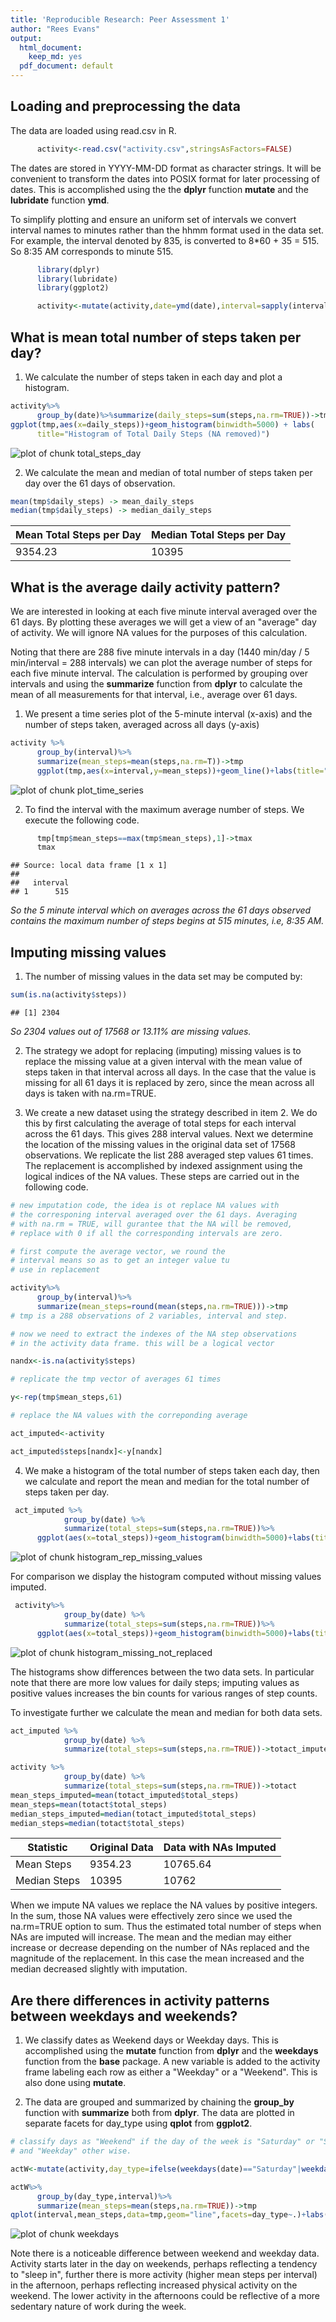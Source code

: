 ```yaml
---
title: 'Reproducible Research: Peer Assessment 1'
author: "Rees Evans"
output:
  html_document:
    keep_md: yes
  pdf_document: default
---
```



## Loading and preprocessing the data

The data are loaded using read.csv in R.


```r
      activity<-read.csv("activity.csv",stringsAsFactors=FALSE)
```

The dates are stored in YYYY-MM-DD format as character strings. It will be convenient to transform the dates into POSIX format for later processing of dates. This is accomplished using the the **dplyr** function **mutate** and the **lubridate** function **ymd**. 

To simplify plotting and ensure an uniform set of intervals we convert interval names to minutes rather than the hhmm format used in the data set. For example, the interval denoted by 835, is converted to 8*60 + 35 = 515. So 8:35 AM corresponds to minute 515. 



```r
      library(dplyr)
      library(lubridate)
      library(ggplot2)

      activity<-mutate(activity,date=ymd(date),interval=sapply(interval,function(x) (x%/%100)*60+x%%100))
```



## What is mean total number of steps taken per day?

1. We calculate the number of steps taken in each day and plot a histogram.


```r
activity%>%
      group_by(date)%>%summarize(daily_steps=sum(steps,na.rm=TRUE))->tmp
ggplot(tmp,aes(x=daily_steps))+geom_histogram(binwidth=5000) + labs(
      title="Histogram of Total Daily Steps (NA removed)")
```

![plot of chunk total_steps_day](figure/total_steps_day-1.png) 

2. We calculate the mean and median of total number of steps taken per day over the 61 days of
observation.


```r
mean(tmp$daily_steps) -> mean_daily_steps
median(tmp$daily_steps) -> median_daily_steps
```


Mean Total Steps per Day | Median Total Steps per Day
---|---
9354.23 | 10395

## What is the average daily activity pattern?

We are interested in looking at each five minute interval averaged over the 61 days. By plotting these averages we will get a view of an "average" day of activity. We will ignore NA values for the purposes of this calculation.

Noting that there are 288 five minute intervals in a day (1440 min/day / 5 min/interval = 288 intervals) we can plot the average number of steps for each five minute interval. The calculation is performed by grouping over intervals and using the **summarize** function from **dplyr** to calculate the mean of all measurements for that interval, i.e., average over 61 days. 

1. We present a time series plot of the 5-minute interval (x-axis) and the number of steps taken, averaged across all days (y-axis)

 

```r
activity %>% 
      group_by(interval)%>%
      summarize(mean_steps=mean(steps,na.rm=T))->tmp
      ggplot(tmp,aes(x=interval,y=mean_steps))+geom_line()+labs(title="Mean Steps per Five Minute Interval Averaged Across 61 Day Data Set") + theme(plot.title=element_text(size=rel(.9)))
```

![plot of chunk plot_time_series](figure/plot_time_series-1.png) 

2. To find the interval with the maximum average number of steps. We execute the following code.


```r
      tmp[tmp$mean_steps==max(tmp$mean_steps),1]->tmax
      tmax
```

```
## Source: local data frame [1 x 1]
## 
##   interval
## 1      515
```

*So the 5 minute interval which on averages across the 61 days observed contains the maximum number of steps begins at 515 minutes, i.e, 8:35  AM.*




## Imputing missing values

1. The number of missing values in the data set may be computed by:


```r
sum(is.na(activity$steps))
```

```
## [1] 2304
```

*So 2304 values out of 17568 or 13.11% are missing values.*

2. The strategy we adopt for replacing (imputing) missing values is to replace the missing value at a given interval with the mean value of steps taken in that interval across all days. In the case that the value is missing for all 61 days it is replaced by zero, since the mean across all days is taken with na.rm=TRUE.

3. We create a new dataset using the strategy described in item 2. We do this by first calculating the average of total steps for each interval across the 61 days. This gives 288 interval values. Next we determine the location of the missing values in the original data set of 17568 observations. We replicate the list 288 averaged step values 61 times. The replacement is accomplished by indexed assignment using the logical indices of the NA values. These steps are carried out in the following code.



```r
# new imputation code, the idea is ot replace NA values with
# the corresponing interval averaged over the 61 days. Averaging
# with na.rm = TRUE, will gurantee that the NA will be removed,
# replace with 0 if all the corresponding intervals are zero.

# first compute the average vector, we round the 
# interval means so as to get an integer value tu
# use in replacement

activity%>%
      group_by(interval)%>%
      summarize(mean_steps=round(mean(steps,na.rm=TRUE)))->tmp
# tmp is a 288 observations of 2 variables, interval and step.

# now we need to extract the indexes of the NA step observations
# in the activity data frame. this will be a logical vector

nandx<-is.na(activity$steps)

# replicate the tmp vector of averages 61 times

y<-rep(tmp$mean_steps,61)

# replace the NA values with the correponding average

act_imputed<-activity

act_imputed$steps[nandx]<-y[nandx]
```

4. We make a histogram of the total number of steps taken each day, then we calculate and report the mean and median for the total number of steps taken per day. 


```r
 act_imputed %>%
            group_by(date) %>%
            summarize(total_steps=sum(steps,na.rm=TRUE))%>%
      ggplot(aes(x=total_steps))+geom_histogram(binwidth=5000)+labs(title="Histogram of Total Daily Steps for Data with Missing Values Imputed")+theme(plot.title=element_text(size=rel(.9)))
```

![plot of chunk histogram_rep_missing_values](figure/histogram_rep_missing_values-1.png) 

For comparison we display the histogram computed without missing values imputed.


```r
 activity%>%
            group_by(date) %>%
            summarize(total_steps=sum(steps,na.rm=TRUE))%>%
      ggplot(aes(x=total_steps))+geom_histogram(binwidth=5000)+labs(title="Histogram of Total Daily Steps for Data with Missing Values Not Replaced")+theme(plot.title=element_text(size=rel(.9)))
```

![plot of chunk histogram_missing_not_replaced](figure/histogram_missing_not_replaced-1.png) 

The histograms show differences  between the two data sets. In particular note that there are more low values for daily steps;  imputing values as positive values increases the bin counts for various ranges of step counts. 

To investigate further we calculate the mean and median for both data sets. 


```r
act_imputed %>%
            group_by(date) %>%
            summarize(total_steps=sum(steps,na.rm=TRUE))->totact_imputed

activity %>%
            group_by(date) %>%
            summarize(total_steps=sum(steps,na.rm=TRUE))->totact
mean_steps_imputed=mean(totact_imputed$total_steps)
mean_steps=mean(totact$total_steps)
median_steps_imputed=median(totact_imputed$total_steps)
median_steps=median(totact$total_steps)
```

Statistic | Original Data | Data with NAs Imputed
---|---|---
Mean Steps | 9354.23 | 10765.64
Median Steps | 10395 | 10762

When we impute NA values we replace the NA values by positive integers. In the sum, those NA values were effectively zero since we used the na.rm=TRUE option to sum. Thus the estimated total number of steps when NAs are imputed will increase. The mean and the median may either increase or decrease depending on the number of NAs replaced and the magnitude of the replacement. In this case the mean increased and the median decreased slightly with imputation.

## Are there differences in activity patterns between weekdays and weekends?


1. We classify dates as Weekend days or Weekday days. This is accomplished using the **mutate** function from **dplyr** and the **weekdays** function from the **base** package. A new variable is added to the activity frame labeling each row as either a "Weekday" or a "Weekend". This is also done using  **mutate**. 

2. The data are grouped and summarized by chaining the **group_by** function with **summarize** both from **dplyr**. The data are plotted in separate facets for day_type using **qplot** from **ggplot2**.


```r
# classify days as "Weekend" if the day of the week is "Saturday" or "Sunday"
# and "Weekday" other wise.

actW<-mutate(activity,day_type=ifelse(weekdays(date)=="Saturday"|weekdays(date)=="Sunday","Weekend","Weekday"))

actW%>%
      group_by(day_type,interval)%>%
      summarize(mean_steps=mean(steps,na.rm=TRUE))->tmp
qplot(interval,mean_steps,data=tmp,geom="line",facets=day_type~.)+labs(title="Comparison of Weekend vs Weekday Activity")
```

![plot of chunk weekdays](figure/weekdays-1.png) 

Note there is a noticeable difference between weekend and weekday data. Activity starts later in the day on weekends, perhaps reflecting a tendency to "sleep in", further there is more activity (higher mean steps per interval) in the afternoon, perhaps reflecting increased physical activity on the weekend. The lower activity in the afternoons could be reflective of a more sedentary nature of work during the week.

